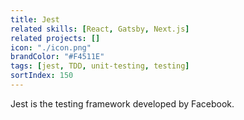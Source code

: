 ```yaml
---
title: Jest
related skills: [React, Gatsby, Next.js]
related projects: []
icon: "./icon.png"
brandColor: "#F4511E"
tags: [jest, TDD, unit-testing, testing]
sortIndex: 150
---
```


Jest is the testing framework developed by Facebook.
